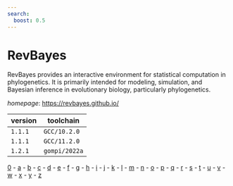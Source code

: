 ```yaml
---
search:
  boost: 0.5
---
```

# RevBayes

RevBayes provides an interactive environment for statistical computation in  phylogenetics. It is primarily intended for modeling, simulation, and Bayesian inference in  evolutionary biology, particularly phylogenetics.

*homepage*: <https://revbayes.github.io/>

version | toolchain
--------|----------
``1.1.1`` | ``GCC/10.2.0``
``1.1.1`` | ``GCC/11.2.0``
``1.2.1`` | ``gompi/2022a``

[0](../0/index.md) - [a](../a/index.md) - [b](../b/index.md) - [c](../c/index.md) - [d](../d/index.md) - [e](../e/index.md) - [f](../f/index.md) - [g](../g/index.md) - [h](../h/index.md) - [i](../i/index.md) - [j](../j/index.md) - [k](../k/index.md) - [l](../l/index.md) - [m](../m/index.md) - [n](../n/index.md) - [o](../o/index.md) - [p](../p/index.md) - [q](../q/index.md) - [r](../r/index.md) - [s](../s/index.md) - [t](../t/index.md) - [u](../u/index.md) - [v](../v/index.md) - [w](../w/index.md) - [x](../x/index.md) - [y](../y/index.md) - [z](../z/index.md)

